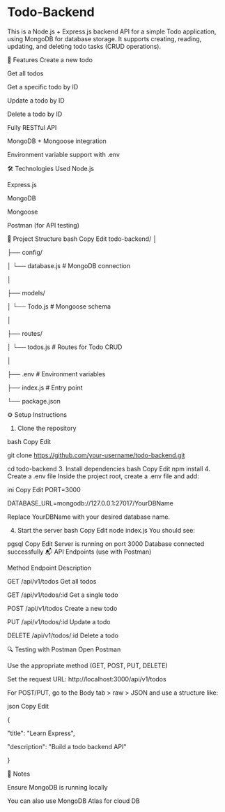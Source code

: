 # Todo-Backend

This is a Node.js + Express.js backend API for a simple Todo application, using MongoDB for database storage. It supports creating, reading, updating, and deleting todo tasks (CRUD operations).

🚀 Features
Create a new todo

Get all todos

Get a specific todo by ID

Update a todo by ID

Delete a todo by ID

Fully RESTful API

MongoDB + Mongoose integration

Environment variable support with .env

🛠️ Technologies Used
Node.js

Express.js

MongoDB

Mongoose

Postman (for API testing)

📂 Project Structure
bash
Copy
Edit
todo-backend/
│

├── config/


│   └── database.js        # MongoDB connection

│

├── models/

│   └── Todo.js            # Mongoose schema

│

├── routes/

│   └── todos.js           # Routes for Todo CRUD

│

├── .env                   # Environment variables

├── index.js               # Entry point

└── package.json

⚙️ Setup Instructions



1. Clone the repository

bash
Copy
Edit

git clone https://github.com/your-username/todo-backend.git

cd todo-backend
3. Install dependencies
bash
Copy
Edit
npm install
4. Create a .env file
Inside the project root, create a .env file and add:

ini
Copy
Edit
PORT=3000

DATABASE_URL=mongodb://127.0.0.1:27017/YourDBName

Replace YourDBName with your desired database name.

4. Start the server
bash
Copy
Edit
node index.js
You should see:

pgsql
Copy
Edit
Server is running on port 3000
Database connected successfully
📬 API Endpoints (use with Postman)

Method	Endpoint	Description

GET	/api/v1/todos	Get all todos

GET	/api/v1/todos/:id	Get a single todo

POST	/api/v1/todos	Create a new todo

PUT	/api/v1/todos/:id	Update a todo

DELETE	/api/v1/todos/:id	Delete a todo

🔍 Testing with Postman
Open Postman

Use the appropriate method (GET, POST, PUT, DELETE)

Set the request URL: http://localhost:3000/api/v1/todos

For POST/PUT, go to the Body tab > raw > JSON and use a structure like:


json
Copy
Edit

{

  "title": "Learn Express",
  
  "description": "Build a todo backend API"
  
}


📌 Notes

Ensure MongoDB is running locally


You can also use MongoDB Atlas for cloud DB

